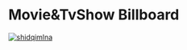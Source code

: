 # Movie&TvShow Billboard
[![shidqimlna](https://circleci.com/gh/shidqimlna/MadeSubmission.svg?style=svg)](https://circleci.com/gh/shidqimlna/MadeSubmission)